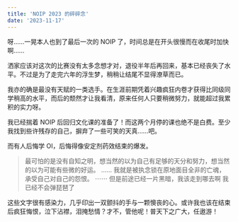 ```yaml
---
title: 'NOIP 2023 的碎碎念'
date: '2023-11-17'
---
```


呀……一晃本人也到了最后一次的 NOIP 了，时间总是在开头很慢而在收尾时加快啊……

洒家应该对这次的比赛没有太多念想才对，退役半年后再回来，基本已经丧失了水平。不过是为了走完六年的浮生梦，稍稍让结尾不显得潦草而已。

我亦的确是最没有天赋的一类选手。在生涯前期凭着兴趣疯狂内卷才获得比同级同学稍高的水平，而后的颓然才让我看清，原来任何人只要稍微努力，就能超过我累积的实力呀。

我已经揣着 NOIP 后回归文化课的准备了！而这两个月停的课也绝不是白费。至少我找到些许残存的自己，摒弃了一些可笑的天真……吧。

而有人后悔学 OI，后悔得像安定剂药效结束的爆发。

>最可怕的是没有自知之明，想当然的以为自己有足够的天分和努力，想当然的以为可能有些微的好运。
>……
>我就是被执念锁在原地面目全非的亡魂，承受自己对自己的怨恨。
>⋯⋯
>但是前途已经一片黑暗，我该走到哪去啊
>我已经不会弹琵琶了

这些文字很有感染力，几乎印出一双颤抖的手与一颗懊丧的心。或许我也该在结束后疯狂悔恨，泣下沾襟，泪掩愁情？才不，管他呢！普天下之广大，任遨游！